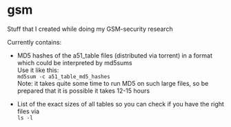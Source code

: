 gsm
===

Stuff that I created while doing my GSM-security research


Currently contains:
- MD5 hashes of the a51_table files (distributed via torrent) in a format which could be interpreted by md5sums  
  Use it like this:  
```md5sum -c a51_table_md5_hashes```  
Note: it takes quite some time to run MD5 on such large files, so be prepared that it is possible it takes 12-15 hours

- List of the exact sizes of all tables so you can check if you have the right files via  
```ls -l```

